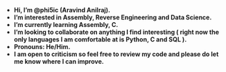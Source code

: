 * **Hi, I’m @phi5ic (Aravind Anilraj).** 
* **I’m interested in Assembly, Reverse Engineering and Data Science.** 
* **I’m currently learning Assembly, C.** 
* **I’m looking to collaborate on anything I find interesting ( right now the only languages I am comfortable at is Python, C and SQL ).** 
* **Pronouns: He/Him.** 
* **I am open to criticism so feel free to review my code and please do let me know where I can improve.** 

<!---
phi5ic/phi5ic is a ✨ special ✨ repository because its `README.md` (this file) appears on your GitHub profile.
You can click the Preview link to take a look at your changes.
--->
